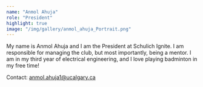 ```yaml
---
name: "Anmol Ahuja"
role: "President"
highlight: true
image: "/img/gallery/anmol_ahuja_Portrait.png"
---
```


My name is Anmol Ahuja and I am the President at Schulich Ignite. I am responsible for managing the club, but most importantly, being a mentor. I am in my third year of electrical engineering, and I love playing badminton in my free time!

Contact: anmol.ahuja1@ucalgary.ca
